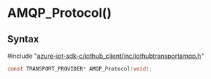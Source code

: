 # AMQP_Protocol()

## Syntax

\#include "[azure-iot-sdk-c/iothub_client/inc/iothubtransportamqp.h](../iot-c-ref-iothubtransportamqp-h.md)"  
```C
const TRANSPORT_PROVIDER* AMQP_Protocol(void);
```

